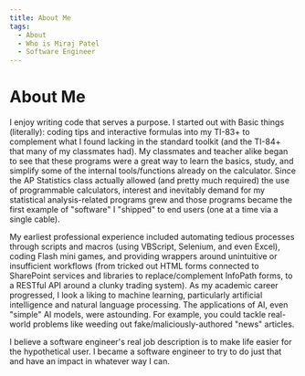 ```yaml
---
title: About Me
tags:
  - About
  - Who is Miraj Patel
  - Software Engineer
---
```


# About Me

I enjoy writing code that serves a purpose. I started out with Basic things (literally):
coding tips and interactive formulas into my TI-83+ to complement what I found lacking in
the standard toolkit (and the TI-84+ that many of my classmates had).
My classmates and teacher alike began to see that these programs were a great way to learn
the basics, study, and simplify some of the internal tools/functions already on the
calculator. Since the AP Statistics class actually allowed (and pretty much required) the
use of programmable calculators, interest and inevitably demand for my statistical
analysis-related programs grew and those programs became the first example of "software"
I "shipped" to end users (one at a time via a single cable).

My earliest professional experience included automating tedious processes through scripts
and macros (using VBScript, Selenium, and even Excel), coding Flash mini games, and providing
wrappers around unintuitive or insufficient workflows (from tricked out HTML forms connected
to SharePoint services and libraries to replace/complement InfoPath forms, to a RESTful API
around a clunky trading system). As my academic career progressed, I look a liking to machine
learning, particularly artificial intelligence and natural language processing. The
applications of AI, even "simple" AI models, were astounding. For example, you could tackle
real-world problems like weeding out fake/maliciously-authored "news" articles.

I believe a software engineer's real job description is to make life easier for the hypothetical
user. I became a software engineer to try to do just that and have an impact in whatever way I can.
